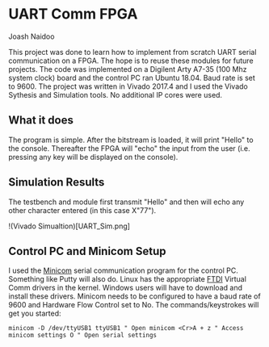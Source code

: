 # UART Comm FPGA

Joash Naidoo

This project was done to learn how to implement from scratch UART serial communication on a FPGA. The hope is to reuse these modules for future projects. The code was implemented on a Digilent Arty A7-35 (100 Mhz system clock) board and the control PC ran Ubuntu 18.04. Baud rate is set to 9600. The project was written in Vivado 2017.4 and I used the Vivado Sythesis and Simulation tools. No additional IP cores were used.

## What it does

The program is simple. After the bitstream is loaded, it will print "Hello" to the console. Thereafter the FPGA will "echo" the input from the user (i.e. pressing any key will be displayed on the console). 

## Simulation Results

The testbench and module first transmit "Hello" and then will echo any other character entered (in this case X"77"). 

!(Vivado Simualtion)[UART_Sim.png]

## Control PC and Minicom Setup

I used the [Minicom](https://wiki.emacinc.com/wiki/Getting_Started_With_Minicom#Running_Minicom) serial communication program for the control PC. Something like Putty will also do. Linux has the appropriate [FTDI](https://www.ftdichip.com/Support/Documents/InstallGuides.htm) Virtual Comm drivers in the kernel. Windows users will have to download and install these drivers. Minicom needs to be configured to have a baud rate of 9600 and Hardware Flow Control set to No. The commands/keystrokes will get you started:

`
minicom -D /dev/ttyUSB1 ttyUSB1 " Open minicom
<Cr>A + z " Access minicom settings
O " Open serial settings
`

